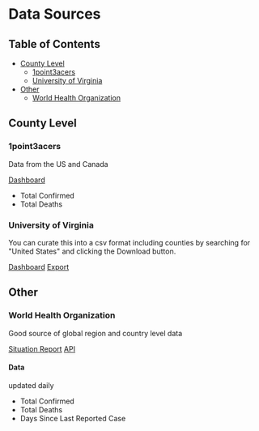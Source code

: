 # Data Sources

## Table of Contents

* [County Level](#county-level)
  * [1point3acers](#1point3acres)
  * [University of Virginia](#university-of-virginia)
* [Other](#other)
  * [World Health Organization](#world-healthorganization)


## County Level

### 1point3acers

Data from the US and Canada

[Dashboard](https://coronavirus.1point3acres.com/en)


- Total Confirmed
- Total Deaths


### University of Virginia

You can curate this into a csv format including counties by searching for "United States" and clicking the Download button.

[Dashboard](https://nssac.bii.virginia.edu/covid-19/dashboard/)
[Export](https://docs.google.com/spreadsheets/d/1jLAjzYMcsPo71qu5uBxjT_dAzj8vxZfvnTMR-Xp3-v8/edit#gid=1076558078)

## Other

### World Health Organization

Good source of global region and country level data

[Situation Report](https://www.who.int/emergencies/diseases/novel-coronavirus-2019/situation-reports/)
[API](https://apps.who.int/gho/data/node.resources.api)

#### Data

updated daily

- Total Confirmed
- Total Deaths
- Days Since Last Reported Case